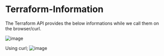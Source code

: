 # Terraform-Information


The Terraform API provides the below informations while we call them on the browser/curl.


![image](https://user-images.githubusercontent.com/27748402/202867386-dd7d0b6f-39b4-46f4-b8a7-3bb21bd4b1c4.png)


Using curl;
![image](https://user-images.githubusercontent.com/27748402/202867468-ab7581cb-8f8e-4740-a22c-9704dfe8da23.png)
